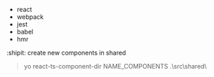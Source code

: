 
  - react
  - webpack
  - jest
  - babel
  - hmr

:shipit: create new components in shared
> yo react-ts-component-dir NAME_COMPONENTS .\src\shared\
